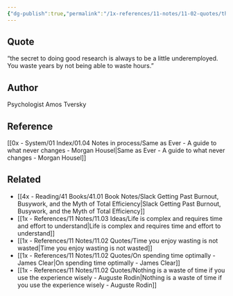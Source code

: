 ```yaml
---
{"dg-publish":true,"permalink":"/1x-references/11-notes/11-02-quotes/the-secret-to-doing-good-research-is-always-to-be-a-little-underemployed-you-waste-years-by-not-being-able-to-waste-hours-amos-tversky/","title":"The secret to doing good research is always to be a little underemployed. You waste years by not being able to waste hours - Amos Tversky","created":"2025-07-06T17:58:43.142+03:00","updated":"2025-07-06T18:12:21.325+03:00"}
---
```



## Quote
“the secret to doing good research is always to be a little underemployed. You waste years by not being able to waste hours.”

## Author
Psychologist Amos Tversky

## Reference
[[0x - System/01 Index/01.04 Notes in process/Same as Ever - A guide to what never changes - Morgan Housel\|Same as Ever - A guide to what never changes - Morgan Housel]]

## Related
- [[4x - Reading/41 Books/41.01 Book Notes/Slack Getting Past Burnout, Busywork, and the Myth of Total Efficiency\|Slack Getting Past Burnout, Busywork, and the Myth of Total Efficiency]]
- [[1x - References/11 Notes/11.03 Ideas/Life is complex and requires time and effort to understand\|Life is complex and requires time and effort to understand]]
- [[1x - References/11 Notes/11.02 Quotes/Time you enjoy wasting is not wasted\|Time you enjoy wasting is not wasted]]
- [[1x - References/11 Notes/11.02 Quotes/On spending time optimally - James Clear\|On spending time optimally - James Clear]]
- [[1x - References/11 Notes/11.02 Quotes/Nothing is a waste of time if you use the experience wisely - Auguste Rodin\|Nothing is a waste of time if you use the experience wisely - Auguste Rodin]]